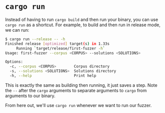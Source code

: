 # `cargo run`

Instead of having to run `cargo build` and then run your binary, you can use `cargo run`
as a shortcut. For example, to build and then run in release mode, we can run:


```sh
$ cargo run --release -- -h
Finished release [optimized] target(s) in 1.33s
     Running `target/release/first-fuzzer -h`
Usage: first-fuzzer --corpus <CORPUS> --solutions <SOLUTIONS>

Options:
  -c, --corpus <CORPUS>        Corpus directory
  -s, --solutions <SOLUTIONS>  Solutions directory
  -h, --help                   Print help
```

This is exactly the same as building then running, it just saves a step. Note the `--`
after the `cargo` arguments to separate arguments to `cargo` from arguments to our
binary.

From here out, we'll use `cargo run` whenever we want to run our fuzzer.
